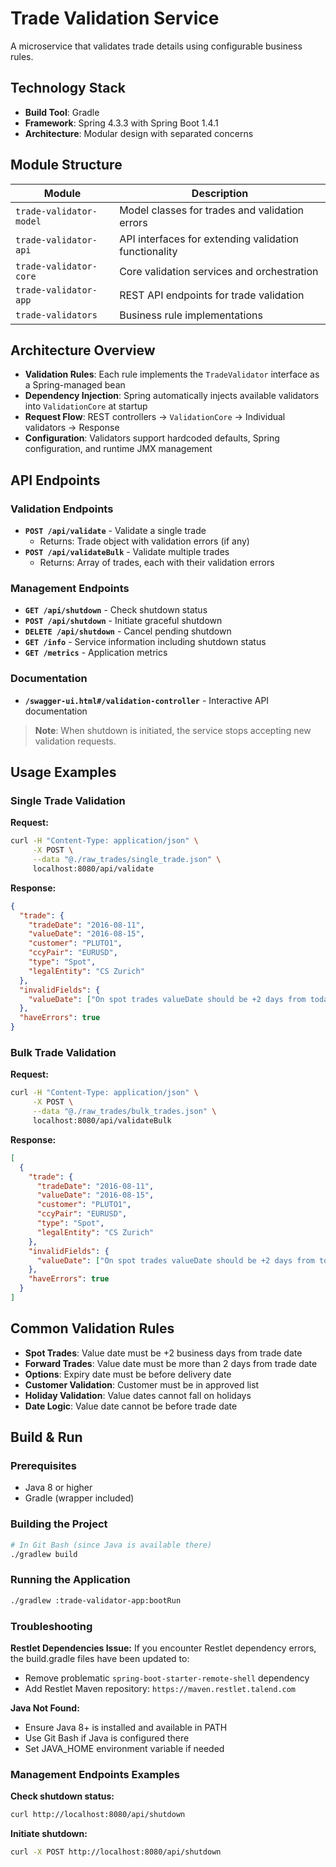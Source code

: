 # Trade Validation Service

A microservice that validates trade details using configurable business rules.

## Technology Stack
- **Build Tool**: Gradle
- **Framework**: Spring 4.3.3 with Spring Boot 1.4.1
- **Architecture**: Modular design with separated concerns

## Module Structure

| Module | Description |
|--------|-------------|
| `trade-validator-model` | Model classes for trades and validation errors |
| `trade-validator-api` | API interfaces for extending validation functionality |
| `trade-validator-core` | Core validation services and orchestration |
| `trade-validator-app` | REST API endpoints for trade validation |
| `trade-validators` | Business rule implementations |

## Architecture Overview

- **Validation Rules**: Each rule implements the `TradeValidator` interface as a Spring-managed bean
- **Dependency Injection**: Spring automatically injects available validators into `ValidationCore` at startup
- **Request Flow**: REST controllers → `ValidationCore` → Individual validators → Response
- **Configuration**: Validators support hardcoded defaults, Spring configuration, and runtime JMX management 



## API Endpoints

### Validation Endpoints
- **`POST /api/validate`** - Validate a single trade
  - Returns: Trade object with validation errors (if any)
- **`POST /api/validateBulk`** - Validate multiple trades
  - Returns: Array of trades, each with their validation errors

### Management Endpoints
- **`GET /api/shutdown`** - Check shutdown status
- **`POST /api/shutdown`** - Initiate graceful shutdown
- **`DELETE /api/shutdown`** - Cancel pending shutdown
- **`GET /info`** - Service information including shutdown status
- **`GET /metrics`** - Application metrics

### Documentation
- **`/swagger-ui.html#/validation-controller`** - Interactive API documentation

> **Note**: When shutdown is initiated, the service stops accepting new validation requests.



## Usage Examples

### Single Trade Validation

**Request:**
```bash
curl -H "Content-Type: application/json" \
     -X POST \
     --data "@./raw_trades/single_trade.json" \
     localhost:8080/api/validate
```

**Response:**
```json
{
  "trade": {
    "tradeDate": "2016-08-11",
    "valueDate": "2016-08-15",
    "customer": "PLUTO1",
    "ccyPair": "EURUSD",
    "type": "Spot",
    "legalEntity": "CS Zurich"
  },
  "invalidFields": {
    "valueDate": ["On spot trades valueDate should be +2 days from today date"]
  },
  "haveErrors": true
}
```

### Bulk Trade Validation

**Request:**
```bash
curl -H "Content-Type: application/json" \
     -X POST \
     --data "@./raw_trades/bulk_trades.json" \
     localhost:8080/api/validateBulk
```

**Response:**
```json
[
  {
    "trade": {
      "tradeDate": "2016-08-11",
      "valueDate": "2016-08-15",
      "customer": "PLUTO1",
      "ccyPair": "EURUSD",
      "type": "Spot",
      "legalEntity": "CS Zurich"
    },
    "invalidFields": {
      "valueDate": ["On spot trades valueDate should be +2 days from today date"]
    },
    "haveErrors": true
  }
]
```

## Common Validation Rules

- **Spot Trades**: Value date must be +2 business days from trade date
- **Forward Trades**: Value date must be more than 2 days from trade date
- **Options**: Expiry date must be before delivery date
- **Customer Validation**: Customer must be in approved list
- **Holiday Validation**: Value dates cannot fall on holidays
- **Date Logic**: Value date cannot be before trade date

## Build & Run

### Prerequisites
- Java 8 or higher
- Gradle (wrapper included)

### Building the Project
```bash
# In Git Bash (since Java is available there)
./gradlew build
```

### Running the Application
```bash
./gradlew :trade-validator-app:bootRun
```

### Troubleshooting

**Restlet Dependencies Issue:**
If you encounter Restlet dependency errors, the build.gradle files have been updated to:
- Remove problematic `spring-boot-starter-remote-shell` dependency
- Add Restlet Maven repository: `https://maven.restlet.talend.com`

**Java Not Found:**
- Ensure Java 8+ is installed and available in PATH
- Use Git Bash if Java is configured there
- Set JAVA_HOME environment variable if needed

### Management Endpoints Examples

**Check shutdown status:**
```bash
curl http://localhost:8080/api/shutdown
```

**Initiate shutdown:**
```bash
curl -X POST http://localhost:8080/api/shutdown
```
